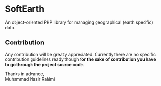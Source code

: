 # SoftEarth
An object-oriented PHP library for managing geographical (earth specific) data.

## Contribution
Any contribution will be greatly appreciated. Currently there are no specific contribution guidelines ready though **for the sake of contribution you have to go through the project source code**.

Thanks in advance,<br>
Muhammad Nasir Rahimi
